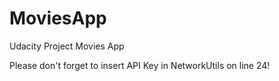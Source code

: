 # MoviesApp
Udacity Project Movies App

Please don't forget to insert API Key in NetworkUtils on line 24!
